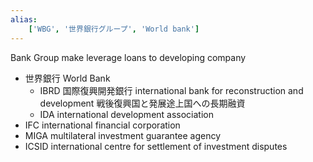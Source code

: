 ```yaml
---
alias:
    ['WBG', '世界銀行グループ', 'World bank']
---
```

Bank Group
make leverage loans to developing company
- 世界銀行 World Bank
    - IBRD 国際復興開発銀行 international bank for reconstruction and development
        戦後復興国と発展途上国への長期融資
    - IDA international development association
- IFC international financial corporation
- MIGA multilateral investment guarantee agency
- ICSID international centre for settlement of investment disputes